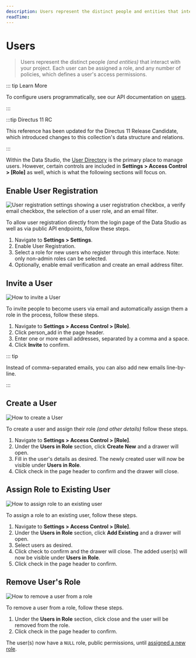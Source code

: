 ```yaml
---
description: Users represent the distinct people and entities that interact with your project.
readTime:
---
```


# Users

> Users represent the distinct people _(and entities)_ that interact with your project. Each user can be assigned a
> role, and any number of policies, which defines a user's access permissions.

::: tip Learn More

To configure users programmatically, see our API documentation on [users](/reference/system/users).

:::

:::tip Directus 11 RC

This reference has been updated for the Directus 11 Release Candidate, which introduced changes to this collection's data structure and relations.

:::

Within the Data Studio, the [User Directory](/user-guide/user-management/user-directory) is the primary place to manage
users. However, certain controls are included in **Settings > Access Control > [Role]** as well, which is what the
following sections will focus on.

## Enable User Registration

![User registration settings showing a user registration checkbox, a verify email checkbox, the selection of a user role, and an email filter.](https://marketing.directus.app/assets/0d221e5b-a5f1-45f9-ba5a-71610b24724d.png)

To allow user registration directly from the login page of the Data Studio as well as via public API endpoints, follow
these steps.

1. Navigate to **Settings > Settings**.
2. Enable User Registration.
3. Select a role for new users who register through this interface. Note: only non-admin roles can be selected.
4. Optionally, enable email verification and create an email address filter.

## Invite a User

![How to invite a User](https://marketing.directus.app/assets/512793d0-be69-4ee6-9bc2-963e34f656a7.gif)

To invite people to become users via email and automatically assign them a role in the process, follow these steps.

1. Navigate to **Settings > Access Control > [Role]**.
2. Click <span mi btn muted>person_add</span> in the page header.
3. Enter one or more email addresses, separated by a comma and a space.
4. Click **Invite** to confirm.

::: tip

Instead of comma-separated emails, you can also add new emails line-by-line.

:::

## Create a User

![How to create a User](https://marketing.directus.app/assets/2e6c2a86-dbc1-46f8-b6bd-b08ac1d7d728.gif)

To create a user and assign their role _(and other details)_ follow these steps.

1. Navigate to **Settings > Access Control > [Role]**.
2. Under the **Users in Role** section, click **Create New** and a drawer will open.
3. Fill in the user's details as desired. The newly created user will now be visible under **Users in Role**.
4. Click <span mi btn>check</span> in the page header to confirm and the drawer will close.

## Assign Role to Existing User

![How to assign role to an existing user](https://marketing.directus.app/assets/2e6c2a86-dbc1-46f8-b6bd-b08ac1d7d728.gif)

To assign a role to an existing user, follow these steps.

1. Navigate to **Settings > Access Control > [Role]**.
2. Under the **Users in Role** section, click **Add Existing** and a drawer will open.
3. Select users as desired.
4. Click <span mi btn>check</span> to confirm and the drawer will close. The added user(s) will now be visible under
   **Users in Role**.
5. Click <span mi btn>check</span> in the page header to confirm.

## Remove User's Role

![How to remove a user from a role](https://marketing.directus.app/assets/11408529-78a6-4037-a3b8-c1cf08603d50.gif)

To remove a user from a role, follow these steps.

1. Under the **Users in Role** section, click <span mi icon dngr>close</span> and the user will be removed from the
   role.
2. Click <span mi btn>check</span> in the page header to confirm.

The user(s) now have a `NULL` role, public permissions, until [assigned a new role](#assign-role-to-existing-user).
